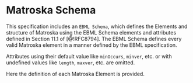 
# Matroska Schema

This specification includes an `EBML Schema`, which defines the Elements and structure
of Matroska using the EBML Schema elements and attributes defined in Section 11.1 of [@!RFC8794].
The EBML Schema defines every valid Matroska element in a manner defined by the EBML specification.

Attributes using their default value like `minOccurs`, `minver`, etc. or with undefined values like `length`, `maxver`, etc. are omitted. 

Here the definition of each Matroska Element is provided.

